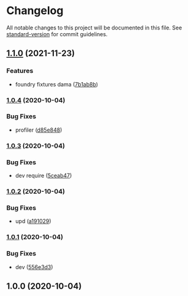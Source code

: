 # Changelog

All notable changes to this project will be documented in this file. See [standard-version](https://github.com/conventional-changelog/standard-version) for commit guidelines.

## [1.1.0](https://github.com/freedomsex/dev-pack/compare/v1.0.4...v1.1.0) (2021-11-23)


### Features

* foundry fixtures dama ([7b1ab8b](https://github.com/freedomsex/dev-pack/commit/7b1ab8bdb0de46891b8c943658d4c6a99648bb08))

### [1.0.4](https://github.com/freedomsex/dev-pack/compare/v1.0.3...v1.0.4) (2020-10-04)


### Bug Fixes

* profiler ([d85e848](https://github.com/freedomsex/dev-pack/commit/d85e848f49235ebb98aed1e6d6e5c90fd582a553))

### [1.0.3](https://github.com/freedomsex/dev-pack/compare/v1.0.2...v1.0.3) (2020-10-04)


### Bug Fixes

* dev require ([5ceab47](https://github.com/freedomsex/dev-pack/commit/5ceab479e972c9a6b8727227889413740eeaf668))

### [1.0.2](https://github.com/freedomsex/dev-pack/compare/v1.0.1...v1.0.2) (2020-10-04)


### Bug Fixes

* upd ([a191029](https://github.com/freedomsex/dev-pack/commit/a191029f6660cb5f3bafc1f4ad13b5c3e035c87d))

### [1.0.1](https://github.com/freedomsex/dev-pack/compare/v1.0.0...v1.0.1) (2020-10-04)


### Bug Fixes

* dev ([556e3d3](https://github.com/freedomsex/dev-pack/commit/556e3d3512fc25f80596444099d3f6311b33b76e))

## 1.0.0 (2020-10-04)
